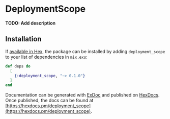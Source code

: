 # DeploymentScope

**TODO: Add description**

## Installation

If [available in Hex](https://hex.pm/docs/publish), the package can be installed
by adding `deployment_scope` to your list of dependencies in `mix.exs`:

```elixir
def deps do
  [
    {:deployment_scope, "~> 0.1.0"}
  ]
end
```

Documentation can be generated with [ExDoc](https://github.com/elixir-lang/ex_doc)
and published on [HexDocs](https://hexdocs.pm). Once published, the docs can
be found at [https://hexdocs.pm/deployment_scope](https://hexdocs.pm/deployment_scope).

